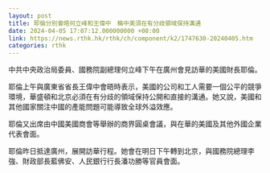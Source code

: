 ```yaml
---
layout: post
title: 耶倫分別會晤何立峰和王偉中　稱中美須在有分歧領域保持溝通
date: 2024-04-05 17:07:12.000000000 +08:00
link: https://news.rthk.hk/rthk/ch/component/k2/1747630-20240405.htm
categories: rthk
---
```


中共中央政治局委員、國務院副總理何立峰下午在廣州會見訪華的美國財長耶倫。

耶倫上午與廣東省省長王偉中會晤時表示，美國的公司和工人需要一個公平的競爭環境，華盛頓和北京必須在有分歧的領域保持公開和直接的溝通。她又說，美國和其他國家關注中國的產能問題可能導致全球外溢效應。

耶倫又出席由中國美國商會等舉辦的商界圓桌會議，與在華的美國及其他外國企業代表會面。

耶倫昨日抵達廣州，展開訪華行程。她會在明日下午轉到北京，與國務院總理李強、財政部長藍佛安、人民銀行行長潘功勝等官員會面。
